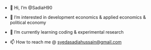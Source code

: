 - 👋 Hi, I’m @SadiaH90
- 👀 I’m interested in development economics & applied economics & political economy
- 🌱 I’m currently learning coding & experimental research 

- 📫 How to reach me @ syedasadiahussain@gmail.com

<!---
SadiaH90/SadiaH90 is a ✨ special ✨ repository because its `README.md` (this file) appears on your GitHub profile.
You can click the Preview link to take a look at your changes.
--->
